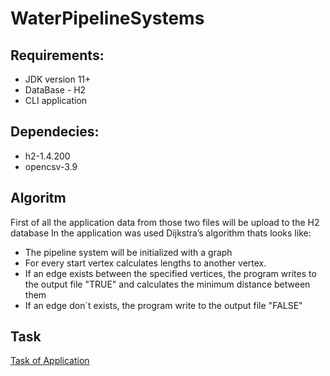 # WaterPipelineSystems
## Requirements:
* JDK version 11+
* DataBase - H2
* CLI application

## Dependecies:
* h2-1.4.200
* opencsv-3.9

## Algoritm 
First of all the application data from those two files will be upload to the H2 database
In the application was used Dijkstra’s algorithm thats looks like:
- The pipeline system will be initialized with a graph
- For every start vertex calculates lengths to another vertex.
- If an edge exists between the specified vertices, the program writes to the output file "TRUE" and calculates the minimum distance between them
- If an edge don`t exists, the program write to the output file "FALSE"

## Task
[Task of Application](https://github.com/YuraSen/WaterPipelineSystems/blob/master/Test%20assignment%20for%20Java%20internship%20at%20DB%20Best%5B1825%5D.pdf)
